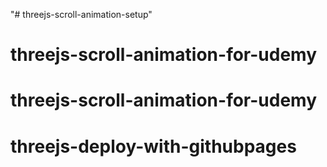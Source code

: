 "# threejs-scroll-animation-setup" 
# threejs-scroll-animation-for-udemy
# threejs-scroll-animation-for-udemy
# threejs-deploy-with-githubpages
